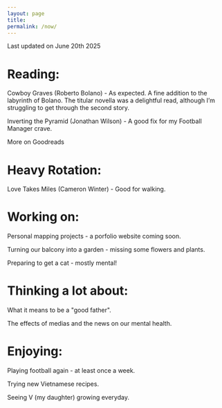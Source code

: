 ```yaml
---
layout: page
title: 
permalink: /now/
---
```



Last updated on June 20th 2025

# Reading:

Cowboy Graves (Roberto Bolano) - As expected. A fine addition to the labyrinth of Bolano. The titular novella  was a delightful read, although I’m struggling to get through the second story.

Inverting the Pyramid (Jonathan Wilson) - A good fix for my Football Manager crave.

More on Goodreads

# Heavy Rotation:

Love Takes Miles (Cameron Winter) - Good for walking.

# Working on:

Personal mapping projects - a porfolio website coming soon.

Turning our balcony into a garden - missing some flowers and plants.

Preparing to get a cat - mostly mental!


# Thinking a lot about:

What it means to be a "good father".

The effects of medias and the news on our mental health.

# Enjoying:

Playing football again - at least once a week.

Trying new Vietnamese recipes.

Seeing V (my daughter) growing everyday.
